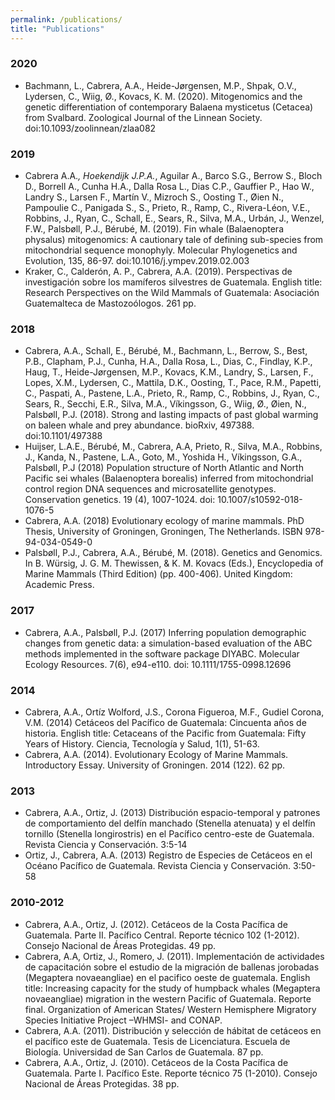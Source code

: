 ```yaml
---
permalink: /publications/
title: "Publications"
---
```




### 2020
* Bachmann, L., Cabrera, A.A., Heide-Jørgensen, M.P., Shpak, O.V., Lydersen, C., Wiig, Ø., Kovacs, K. M. (2020). Mitogenomics and the genetic differentiation of contemporary Balaena mysticetus (Cetacea) from Svalbard. Zoological Journal of the Linnean Society. doi:10.1093/zoolinnean/zlaa082

### 2019
* Cabrera A.A.*, Hoekendijk J.P.A.*, Aguilar A., Barco S.G., Berrow S., Bloch D., Borrell A., Cunha H.A., Dalla Rosa L., Dias C.P., Gauffier P., Hao W., Landry S., Larsen F., Martín V., Mizroch S., Oosting T., Øien N., Pampoulie C., Panigada S., S., Prieto, R., Ramp, C., Rivera-Léon, V.E., Robbins, J., Ryan, C., Schall, E., Sears, R., Silva, M.A., Urbán, J., Wenzel, F.W., Palsbøll, P.J., Bérubé, M. (2019). Fin whale (Balaenoptera physalus) mitogenomics: A cautionary tale of defining sub-species from mitochondrial sequence monophyly. Molecular Phylogenetics and Evolution, 135, 86-97. doi:10.1016/j.ympev.2019.02.003
* Kraker, C., Calderón, A. P., Cabrera, A.A. (2019). Perspectivas de investigación sobre los mamíferos silvestres de Guatemala. English title: Research Perspectives on the Wild Mammals of Guatemala: Asociación Guatemalteca de Mastozoólogos. 261 pp.

### 2018
* Cabrera, A.A., Schall, E., Bérubé, M., Bachmann, L., Berrow, S., Best, P.B., Clapham, P.J., Cunha, H.A., Dalla Rosa, L., Dias, C., Findlay, K.P., Haug, T., Heide-Jørgensen, M.P., Kovacs, K.M., Landry, S., Larsen, F., Lopes, X.M., Lydersen, C., Mattila, D.K., Oosting, T., Pace, R.M., Papetti, C., Paspati, A., Pastene, L.A., Prieto, R., Ramp, C., Robbins, J., Ryan, C., Sears, R., Secchi, E.R., Silva, M.A., Víkingsson, G., Wiig, Ø., Øien, N., Palsbøll, P.J. (2018). Strong and lasting impacts of past global warming on baleen whale and prey abundance. bioRxiv, 497388. doi:10.1101/497388 
* Huijser, L.A.E., Bérubé, M., Cabrera, A.A, Prieto, R., Silva, M.A., Robbins, J., Kanda, N., Pastene, L.A., Goto, M., Yoshida H., Víkingsson, G.A., Palsbøll, P.J (2018) Population structure of North Atlantic and North Pacific sei whales (Balaenoptera borealis) inferred from mitochondrial control region DNA sequences and microsatellite genotypes. Conservation genetics. 19 (4), 1007-1024. doi:  10.1007/s10592-018-1076-5
* Cabrera, A.A. (2018) Evolutionary ecology of marine mammals. PhD Thesis, University of Groningen, Groningen, The Netherlands. ISBN 978-94-034-0549-0
* Palsbøll, P.J., Cabrera, A.A., Bérubé, M. (2018). Genetics and Genomics. In B. Würsig, J. G. M. Thewissen, & K. M. Kovacs (Eds.), Encyclopedia of Marine Mammals (Third Edition) (pp. 400-406). United Kingdom: Academic Press.

### 2017
* Cabrera, A.A., Palsbøll, P.J.  (2017) Inferring population demographic changes from genetic data: a simulation-based evaluation of the ABC methods implemented in the software package DIYABC. Molecular Ecology Resources. 7(6), e94-e110. doi: 10.1111/1755-0998.12696

### 2014
* Cabrera, A.A., Ortíz Wolford, J.S., Corona Figueroa, M.F., Gudiel Corona, V.M. (2014) Cetáceos del Pacífico de Guatemala: Cincuenta años de historia. English title: Cetaceans of the Pacific from Guatemala: Fifty Years of History. Ciencia, Tecnología y Salud, 1(1), 51-63.
* Cabrera, A.A. (2014). Evolutionary Ecology of Marine Mammals. Introductory Essay. University of Groningen. 2014 (122). 62 pp.

### 2013
* Cabrera, A.A., Ortiz, J. (2013) Distribución espacio-temporal y patrones de comportamiento del delfín manchado (Stenella atenuata) y el delfín tornillo (Stenella longirostris) en el Pacífico centro-este de Guatemala. Revista Ciencia y Conservación. 3:5-14
* Ortiz, J., Cabrera, A.A. (2013) Registro de Especies de Cetáceos en el Océano Pacífico de Guatemala. Revista Ciencia y Conservación. 3:50-58

### 2010-2012
* Cabrera, A.A., Ortiz, J. (2012). Cetáceos de la Costa Pacífica de Guatemala. Parte II. Pacífico Central. Reporte técnico 102 (1-2012). Consejo Nacional de Áreas Protegidas. 49 pp.  
* Cabrera, A.A, Ortiz, J., Romero, J. (2011). Implementación de actividades de capacitación sobre el estudio de la migración de ballenas jorobadas (Megaptera novaeangliae) en el pacifico oeste de guatemala. English title:  Increasing capacity for the study of humpback whales (Megaptera novaeangliae) migration in the western Pacific of Guatemala. Reporte final. Organization of American States/ Western Hemisphere Migratory Species Initiative Project –WHMSI- and CONAP.
* Cabrera, A.A. (2011). Distribución y selección de hábitat de cetáceos en el pacífico este de Guatemala. Tesis de Licenciatura. Escuela de Biología. Universidad de San Carlos de Guatemala. 87 pp.
* Cabrera, A.A., Ortiz, J. (2010). Cetáceos de la Costa Pacífica de Guatemala. Parte I. Pacífico Este. Reporte técnico 75 (1-2010). Consejo Nacional de Áreas Protegidas. 38 pp.  
